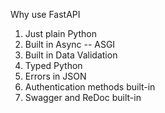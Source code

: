 Why use FastAPI

1. Just plain Python
2. Built in Async -- ASGI
3. Built in Data Validation
4. Typed Python
5. Errors in JSON
6. Authentication methods built-in
7. Swagger and ReDoc built-in 